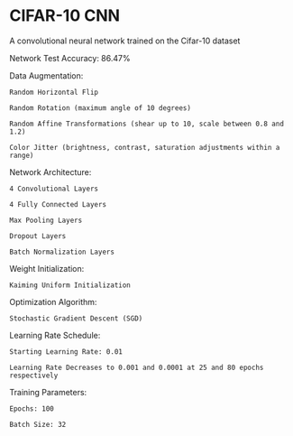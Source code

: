 # CIFAR-10 CNN 
A convolutional neural network trained on the Cifar-10 dataset

Network Test Accuracy: 86.47%

Data Augmentation:

    Random Horizontal Flip
    
    Random Rotation (maximum angle of 10 degrees)
    
    Random Affine Transformations (shear up to 10, scale between 0.8 and 1.2)
    
    Color Jitter (brightness, contrast, saturation adjustments within a range)

Network Architecture:

    4 Convolutional Layers
    
    4 Fully Connected Layers
    
    Max Pooling Layers
    
    Dropout Layers
    
    Batch Normalization Layers

Weight Initialization:

    Kaiming Uniform Initialization

Optimization Algorithm:

    Stochastic Gradient Descent (SGD)

Learning Rate Schedule:

    Starting Learning Rate: 0.01
    
    Learning Rate Decreases to 0.001 and 0.0001 at 25 and 80 epochs respectively

Training Parameters:

    Epochs: 100
    
    Batch Size: 32
    
 


